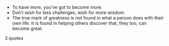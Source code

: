  - To have more, you’ve got to become more.
 - Don’t wish for less challenges, wish for more wisdom.
 - The true mark of greatness is not found in what a person does with their own life. It is found in helping others discover that, they too, can become great.

3 quotes